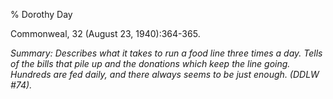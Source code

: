 % Dorothy Day

Commonweal, 32 (August 23, 1940):364-365.

*Summary: Describes what it takes to run a food line three times a day.
Tells of the bills that pile up and the donations which keep the line
going. Hundreds are fed daily, and there always seems to be just enough.
(DDLW \#74).*


